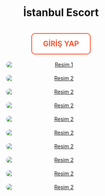 <h1 align="center">
  İstanbul Escort
</h1>

<h1 align="center">
  <a href="https://github.com" target="_blank" style="text-decoration: none;">
    <span style="display: inline-block; background-color: white; color: #FF5733; padding: 15px 30px; font-size: 20px; font-weight: bold; border-radius: 10px; cursor: pointer; text-transform: uppercase; border: 2px solid #FF5733;">
      GİRİŞ YAP
    </span>
  </a>
</h1>

<div align="center" style="display: flex; justify-content: center; gap: 20px; flex-wrap: wrap;">
  <a href="https://blogvakti.com">
    <img src="https://trainingblog.xyz/details/imgnewpage/1.jpg" alt="Resim 1" style="border-radius: 10px; max-width: 45%; min-width: 300px;">
  </a>
  <a href="https://blogvakti.com">
    <img src="https://trainingblog.xyz/details/imgnewpage/2.jpg" alt="Resim 2" style="border-radius: 10px; max-width: 45%; min-width: 300px;">
  </a>
  <a href="https://blogvakti.com">
    <img src="https://trainingblog.xyz/details/imgnewpage/3.jpg" alt="Resim 2" style="border-radius: 10px; max-width: 45%; min-width: 300px;">
  </a>
  <a href="https://blogvakti.com">
    <img src="https://trainingblog.xyz/details/imgnewpage/4.jpg" alt="Resim 2" style="border-radius: 10px; max-width: 45%; min-width: 300px;">
  </a>
  <a href="https://blogvakti.com">
    <img src="https://trainingblog.xyz/details/imgnewpage/5.jpg" alt="Resim 2" style="border-radius: 10px; max-width: 45%; min-width: 300px;">
  </a>
  <a href="https://blogvakti.com">
    <img src="https://trainingblog.xyz/details/imgnewpage/6.jpg" alt="Resim 2" style="border-radius: 10px; max-width: 45%; min-width: 300px;">
  </a>
  <a href="https://blogvakti.com">
    <img src="https://trainingblog.xyz/details/imgnewpage/7.jpg" alt="Resim 2" style="border-radius: 10px; max-width: 45%; min-width: 300px;">
  </a>
  <a href="https://blogvakti.com">
    <img src="https://trainingblog.xyz/details/imgnewpage/8.jpg" alt="Resim 2" style="border-radius: 10px; max-width: 45%; min-width: 300px;">
  </a>
  <a href="https://blogvakti.com">
    <img src="https://trainingblog.xyz/details/imgnewpage/9.jpg" alt="Resim 2" style="border-radius: 10px; max-width: 45%; min-width: 300px;">
  </a>
  <a href="https://blogvakti.com">
    <img src="https://trainingblog.xyz/details/imgnewpage/10.jpg" alt="Resim 2" style="border-radius: 10px; max-width: 45%; min-width: 300px;">
  </a>
</div>
